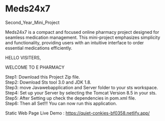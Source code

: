 # Meds24x7
Second_Year_Mini_Project

Meds24x7 is a compact and focused online pharmacy project designed for seamless medication management. This mini-project emphasizes simplicity and functionality, providing users with an intuitive interface to order essential medications efficiently.

HELLO VISITERS,

WELCOME TO E PHARMACY

Step1: Download this Project Zip file.     
Step2: Download Sts tool 3.0 and JDK 1.8.     
Step3: move Javawebapplication and Server folder to your sts workspace.         
Step4: Set up your Server by selecting the Tomcat Version 8.5 in your sts.        
Step5: After Setting up check the dependencies in pom.xml file.        
Step6: Then all Set!!! You can now run this application.

Static Web Page Live Demo : https://quiet-conkies-bf0358.netlify.app/
